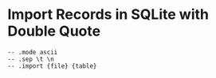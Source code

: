 # Import Records in SQLite with Double Quote

```
-- .mode ascii
-- .sep \t \n
-- .import {file} {table}
```
